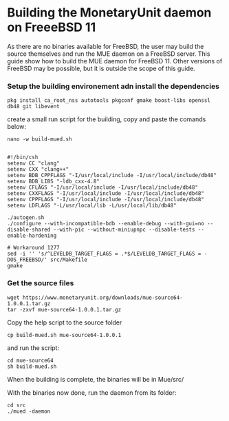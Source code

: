 # Building the MonetaryUnit daemon on FreeeBSD 11

As there are no binaries available for FreeBSD, the user may build the source themselves and run the MUE daemon on a FreeBSD server.
This guide show how to build the MUE daemon for FreeBSD 11. Other versions of FreeBSD may be possible, but it is outside the scope of this guide.

### Setup the building environement adn install the dependencies

    pkg install ca_root_nss autotools pkgconf gmake boost-libs openssl db48 git libevent

create a small run script for the building, copy and paste the comands below:

    nano -w build-mued.sh


    #!/bin/csh
    setenv CC "clang"
    setenv CXX "clang++"
    setenv BDB_CPPFLAGS "-I/usr/local/include -I/usr/local/include/db48"
    setenv BDB_LIBS "-ldb_cxx-4.8"
    setenv CFLAGS "-I/usr/local/include -I/usr/local/include/db48"
    setenv CXXFLAGS "-I/usr/local/include -I/usr/local/include/db48"
    setenv CPPFLAGS "-I/usr/local/include -I/usr/local/include/db48"
    setenv LDFLAGS "-L/usr/local/lib -L/usr/local/lib/db48"

    ./autogen.sh
    ./configure --with-incompatible-bdb --enable-debug --with-gui=no --disable-shared --with-pic --without-miniupnpc --disable-tests --enable-hardening

    # Workaround 1277
    sed -i '' 's/^LEVELDB_TARGET_FLAGS = .*$/LEVELDB_TARGET_FLAGS = -DOS_FREEBSD/' src/Makefile
    gmake

### Get the source files

    wget https://www.monetaryunit.org/downloads/mue-source64-1.0.0.1.tar.gz
    tar -zxvf mue-source64-1.0.0.1.tar.gz

Copy the help script to the source folder

    cp build-mued.sh mue-source64-1.0.0.1

and run the script:

    cd mue-source64
    sh build-mued.sh

When the building is complete, the binaries will be in Mue/src/

With the binaries now done, run the daemon from its folder:

    cd src
    ./mued -daemon
    
    
